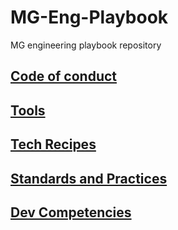 # MG-Eng-Playbook
MG engineering playbook repository

## [Code of conduct](/code-of-conduct/index.md)
## [Tools](/tools/index.md)
## [Tech Recipes](/tech/index.md)
## [Standards and Practices](/standards/index.md)
## [Dev Competencies](/dev-competencies/index.md)
